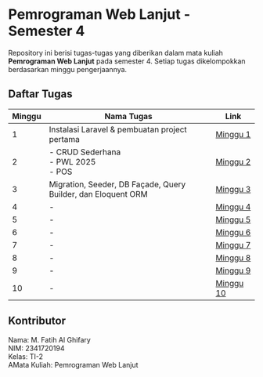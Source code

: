 
# Pemrograman Web Lanjut - Semester 4

Repository ini berisi tugas-tugas yang diberikan dalam mata kuliah **Pemrograman Web Lanjut** pada semester 4. Setiap tugas dikelompokkan berdasarkan minggu pengerjaannya.

## Daftar Tugas

| Minggu | Nama Tugas | Link |
|--------|-----------|------|
| 1 | Instalasi Laravel & pembuatan project pertama | [Minggu 1](./Minggu1/) |
| 2 | - CRUD Sederhana <br> - PWL 2025 <br> - POS | [Minggu 2](./Minggu2/) |
| 3 | Migration, Seeder, DB Façade, Query Builder, dan Eloquent ORM | [Minggu 3](./Minggu3/) |
| 4 | - | [Minggu 4](./Minggu4/) |
| 5 | - | [Minggu 5](./Minggu5/) |
| 6 | - | [Minggu 6](./Minggu6/) |
| 7 | - | [Minggu 7](./Minggu7/) |
| 8 | - | [Minggu 8](./Minggu8/) |
| 9 | - | [Minggu 9](./Minggu9/) |
| 10 | - | [Minggu 10](./Minggu10/) |

## Kontributor

Nama: M. Fatih Al Ghifary <br>
NIM: 2341720194 <br>
Kelas: TI-2 <br>
AMata Kuliah: Pemrograman Web Lanjut <br>

